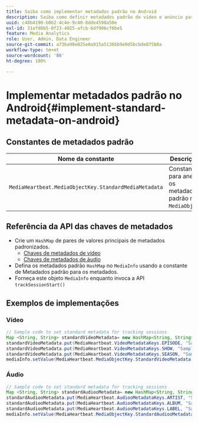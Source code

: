 ```yaml
---
title: Saiba como implementar metadados padrão no Android
description: Saiba como definir metadados padrão de vídeo e anúncio para serem enviados com chamadas de rastreamento no Android.
uuid: c48b4190-b062-4c4e-9c40-8dde4598a50e
exl-id: 31afd8b5-0f23-4025-afcb-6df906cf6be5
feature: Media Analytics
role: User, Admin, Data Engineer
source-git-commit: a73ba98e025e0a915a5136bb9e0d5bcbde875b0a
workflow-type: tm+mt
source-wordcount: '86'
ht-degree: 100%

---
```


# Implementar metadados padrão no Android{#implement-standard-metadata-on-android}

## Constantes de metadados padrão

| Nome da constante | Descrição   |
|---|---|
| `MediaHeartbeat.MediaObjectKey.StandardMediaMetadata` | Constante para anexar os metadados padrão no `MediaObject`. |

## Referência da API das chaves de metadados

* Crie um `HashMap` de pares de valores principais de metadados padronizados.
   * [Chaves de metadados de vídeo](https://adobe-marketing-cloud.github.io/media-sdks/reference/android/com/adobe/primetime/va/simple/MediaHeartbeat.VideoMetadataKeys.html)
   * [Chaves de metadados de áudio](https://adobe-marketing-cloud.github.io/media-sdks/reference/android/com/adobe/primetime/va/simple/MediaHeartbeat.AudioMetadataKeys.html)
* Defina os metadados padrão `HashMap` no `MediaInfo` usando a constante de Metadados padrão para os metadados.
* Forneça este objeto `MediaInfo` enquanto invoca a API `trackSessionStart()`

## Exemplos de implementações

### Vídeo

```java
// Sample code to set standard metadata for tracking sessions 
Map <String, String> standardVideoMetadata= new HashMap<String, String>(); 
standardVideoMetadata.put(MediaHeartbeat.VideoMetadataKeys.EPISODE, "Sample Episode"); 
standardVideoMetadata.put(MediaHeartbeat.VideoMetadataKeys.SHOW, "Sample Show"); 
standardVideoMetadata.put(MediaHeartbeat.VideoMetadataKeys.SEASON, "Sample Season"); 
mediaInfo.setValue(MediaHeartbeat.MediaObjectKey.StandardVideoMetadata, standardVideoMetadata);
```

### Áudio

```java
// Sample code to set standard metadata for tracking sessions 
Map <String, String> standardAudiooMetadata= new HashMap<String, String>(); 
standardAudiooMetadata.put(MediaHeartbeat.AudiooMetadataKeys.ARTIST, "Sample Artist"); 
standardAudiooMetadata.put(MediaHeartbeat.AudiooMetadataKeys.ALBUM, "Sample Album"); 
standardAudiooMetadata.put(MediaHeartbeat.AudiooMetadataKeys.LABEL, "Sample Label"); 
mediaInfo.setValue(MediaHeartbeat.MediaObjectKey.StandardAudiooMetadata, standardAudiooMetadata);
```
